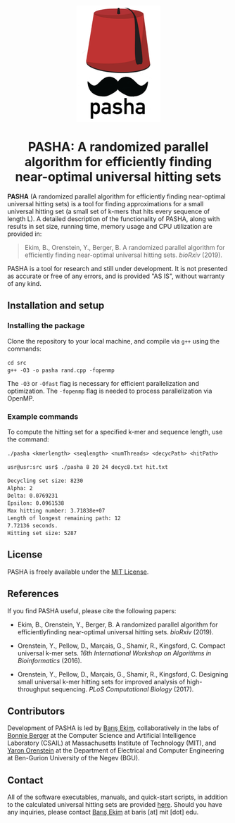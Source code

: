 <p align="center">
<img align = "center" src ="pasha.png">
</p>
<h1><center>PASHA: A randomized parallel algorithm for efficiently finding near-optimal universal hitting sets</center></h1>

**PASHA** (A randomized parallel algorithm for efficiently finding near-optimal universal hitting sets) is a tool for finding approximations for a small universal hitting set (a small set of k-mers that hits every sequence of length L). A detailed description of the functionality of PASHA, along with results in set size, running time, memory usage and CPU utilization are provided in:

> Ekim, B., Orenstein, Y., Berger, B. A randomized parallel algorithm for efficiently finding near-optimal universal hitting sets. *bioRxiv* (2019).

PASHA is a tool for research and still under development. It is not presented as accurate or free of any errors, and is provided "AS IS", without warranty of any kind.

## Installation and setup

### Installing the package

Clone the repository to your local machine, and compile via `g++` using the commands:

`cd src`<br>
`g++ -O3 -o pasha rand.cpp -fopenmp`

The `-O3` or `-Ofast` flag is necessary for efficient parallelization and optimization. The `-fopenmp` flag is needed to process parallelization via OpenMP.

### Example commands

To compute the hitting set for a specified k-mer and sequence length, use the command:

`./pasha <kmerlength> <seqlength> <numThreads> <decycPath> <hitPath>`

`usr@usr:src usr$ ./pasha 8 20 24 decyc8.txt hit.txt`<br>

`Decycling set size: 8230`<br>
`Alpha: 2`<br>
`Delta: 0.0769231`<br>
`Epsilon: 0.0961538`<br>
`Max hitting number: 3.71838e+07`<br>
`Length of longest remaining path: 12`<br>
`7.72136 seconds.`<br>
`Hitting set size: 5287`<br>


## License

PASHA is freely available under the [MIT License](https://opensource.org/licenses/MIT).

## References

If you find PASHA useful, please cite the following papers:

- Ekim, B., Orenstein, Y., Berger, B. A randomized parallel algorithm for efficientlyfinding near-optimal universal hitting sets. *bioRxiv* (2019).

- Orenstein, Y., Pellow, D., Marçais, G., Shamir, R., Kingsford, C. Compact universal k-mer sets. *16th International Workshop on Algorithms in Bioinformatics* (2016).

- Orenstein, Y., Pellow, D., Marçais, G., Shamir, R., Kingsford, C. Designing small universal k-mer hitting sets for improved analysis of high-throughput sequencing. *PLoS Computational Biology* (2017).

## Contributors

Development of PASHA is led by [Barış Ekim](http://people.csail.mit.edu/ekim/), collaboratively in the labs of [Bonnie Berger](http://people.csail.mit.edu/bab/) at the Computer Science and Artificial Intelligence Laboratory (CSAIL) at Massachusetts Institute of Technology (MIT), and [Yaron Orenstein](http://wwwee.ee.bgu.ac.il/~yaronore/) at the Department of Electrical and Computer Engineering at Ben-Gurion University of the Negev (BGU).

## Contact

All of the software executables, manuals, and quick-start scripts, in addition to the calculated universal hitting sets are provided [here](http://pasha.csail.mit.edu/). Should you have any inquiries, please contact [Barış Ekim](http://people.csail.mit.edu/ekim/) at baris [at] mit [dot] edu.


